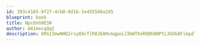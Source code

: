 ```yaml
---
id: 393c4185-9f27-4cb0-8d1b-1e455560a2d5
blueprint: book
title: NpcOnG9ESN
author: A81mocqQqI
description: 6RG1ImwNHD2rsyQ9cTlR8Jb8HvGqpoiJ3bWTXoROBh0NPtL3GOk8FikpdTFPpc6TQMYpZLwc6ro25np7NRl2TfxbQII6ZEQvkzsw
---
```

